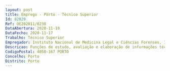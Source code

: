 ```yaml
--- 
layout: post
title: Emprego - Porto - Técnico Superior
Id: 82029
Ref: OE202011/0238
DataAbertura: 2020-11-10
DataFecho: 2020-11-17
Trabalho: Técnico Superior
Empregador: Instituto Nacional de Medicina Legal e Ciências Forenses, I.P.
Descricao: Funções de estudo, avaliação e elaboração de informações técnicas que fundamentem e preparem as decisões na área administrativa e financeira, no âmbito das competências elencadas nas alíneas a) a d) do nº 1 do artigo 3º dos Estatutos do INMLCF, I.P., nomeadamente, gestão orçamental, contabilística e patrimonial, elaboração de relatórios de contabilidade analítica, gestão de processos, aprovisionamento e contratação pública.
CodigoPostal: 4050-167 PORTO
Concelho: Porto
Distrito: Porto
--- 
```

